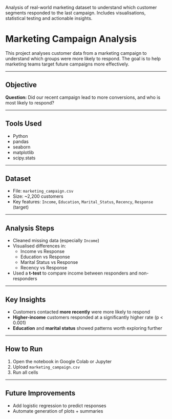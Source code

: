 Analysis of real-world marketing dataset to understand which customer segments responded to the last campaign. Includes visualisations, statistical testing and actionable insights.

# Marketing Campaign Analysis

This project analyses customer data from a marketing campaign to understand which groups were more likely to respond. The goal is to help marketing teams target future campaigns more effectively.

---

## Objective
**Question:** Did our recent campaign lead to more conversions, and who is most likely to respond?

---

## Tools Used
- Python
- pandas
- seaborn
- matplotlib
- scipy.stats

---

## Dataset
- File: `marketing_campaign.csv`
- Size: ~2,200 customers
- Key features: `Income`, `Education`, `Marital_Status`, `Recency`, `Response` (target)

---

## Analysis Steps
- Cleaned missing data (especially `Income`)
- Visualised differences in:
  - Income vs Response
  - Education vs Response
  - Marital Status vs Response
  - Recency vs Response
- Used a **t-test** to compare income between responders and non-responders

---

## Key Insights
- Customers contacted **more recently** were more likely to respond
- **Higher-income** customers responded at a significantly higher rate (p < 0.001)
- **Education** and **marital status** showed patterns worth exploring further

---

## How to Run
1. Open the notebook in Google Colab or Jupyter
2. Upload `marketing_campaign.csv`
3. Run all cells

---

## Future Improvements
- Add logistic regression to predict responses
- Automate generation of plots + summaries
